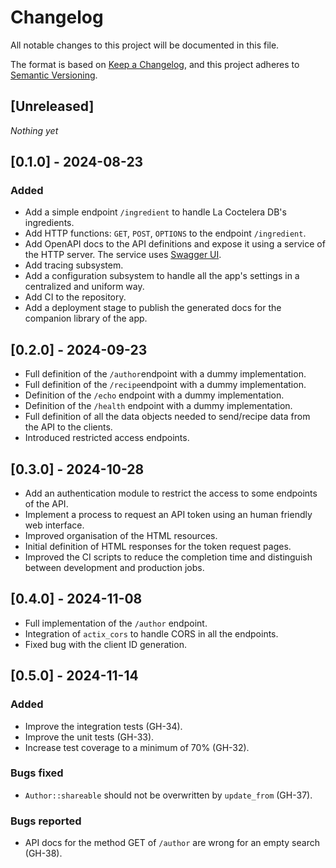 # Changelog

All notable changes to this project will be documented in this file.

The format is based on [Keep a Changelog](https://keepachangelog.com/en/1.1.0/),
and this project adheres to [Semantic Versioning](https://semver.org/spec/v2.0.0.html).

## [Unreleased]

_Nothing yet_

## [0.1.0] - 2024-08-23

### Added

- Add a simple endpoint `/ingredient` to handle La Coctelera DB's ingredients.
- Add HTTP functions: `GET`, `POST`, `OPTIONS` to the endpoint `/ingredient`.
- Add OpenAPI docs to the API definitions and expose it using a service of the HTTP server.
  The service uses [Swagger UI](https://swagger.io/tools/swagger-ui/).
- Add tracing subsystem.
- Add a configuration subsystem to handle all the app's settings in a centralized and
  uniform way.
- Add CI to the repository.
- Add a deployment stage to publish the generated docs for the companion library of the app.

## [0.2.0] - 2024-09-23

- Full definition of the `/author`endpoint with a dummy implementation.
- Full definition of the `/recipe`endpoint with a dummy implementation.
- Definition of the `/echo` endpoint with a dummy implementation.
- Definition of the `/health` endpoint with a dummy implementation.
- Full definition of all the data objects needed to send/recipe data from the API to the clients.
- Introduced restricted access endpoints.

## [0.3.0] - 2024-10-28

- Add an authentication module to restrict the access to some endpoints of the API.
- Implement a process to request an API token using an human friendly web interface.
- Improved organisation of the HTML resources.
- Initial definition of HTML responses for the token request pages.
- Improved the CI scripts to reduce the completion time and distinguish between development and production jobs.

## [0.4.0] - 2024-11-08

- Full implementation of the `/author` endpoint.
- Integration of `actix_cors` to handle CORS in all the endpoints.
- Fixed bug with the client ID generation.

## [0.5.0] - 2024-11-14

### Added

- Improve the integration tests (GH-34).
- Improve the unit tests (GH-33).
- Increase test coverage to a minimum of 70% (GH-32).

### Bugs fixed

- `Author::shareable` should not be overwritten by `update_from` (GH-37).

### Bugs reported

- API docs for the method GET of `/author` are wrong for an empty search (GH-38).

